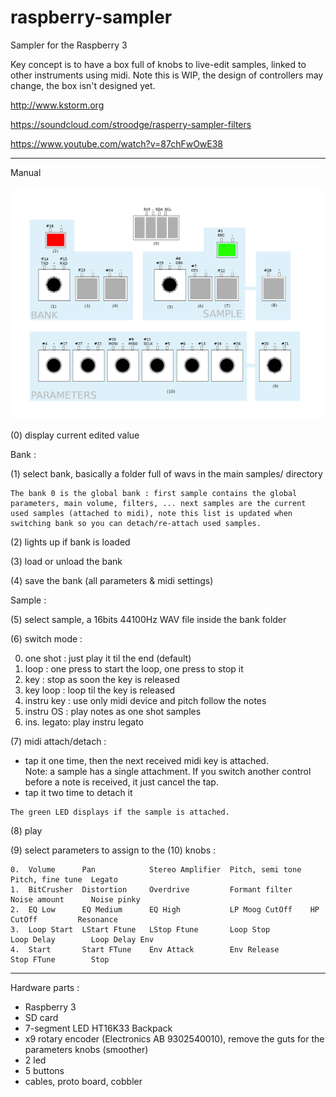 # raspberry-sampler
Sampler for the Raspberry 3 

Key concept is to have a box full of knobs to live-edit samples, linked to other instruments using midi. 
Note this is WIP, the design of controllers may change, the box isn't designed yet. 


http://www.kstorm.org

https://soundcloud.com/stroodge/rasperry-sampler-filters

https://www.youtube.com/watch?v=87chFwOwE38


-----------------------------------

Manual 


![alt text](https://raw.githubusercontent.com/skarab/raspberry-sampler/master/schema.png)
 
(0) display current edited value 
 
Bank : 

(1) select bank, basically a folder full of wavs in the main samples/ directory 

    The bank 0 is the global bank : first sample contains the global parameters, main volume, filters, ... next samples are the current used samples (attached to midi), note this list is updated when switching bank so you can detach/re-attach used samples.

(2) lights up if bank is loaded 

(3) load or unload the bank 

(4) save the bank (all parameters & midi settings) 
 

Sample : 

(5) select sample, a 16bits 44100Hz WAV file inside the bank folder 

(6) switch mode : 
   
   0. one shot   : just play it til the end (default) 
   1. loop       : one press to start the loop, one press to stop it 
   2. key        : stop as soon the key is released 
   3. key loop   : loop til the key is released 
   4. instru key : use only midi device and pitch follow the notes 
   5. instru OS  : play notes as one shot samples 
   6. ins. legato: play instru legato 

(7) midi attach/detach : 
   - tap it one time, then the next received midi key is attached.  
     Note: a sample has a single attachment. 
     If you switch another control before a note is received, it just cancel the tap. 
   - tap it two time to detach it 

    The green LED displays if the sample is attached.

(8) play 
 
(9) select parameters to assign to the (10) knobs : 
 
    0.  Volume      Pan            Stereo Amplifier  Pitch, semi tone  Pitch, fine tune  Legato
    1.  BitCrusher  Distortion     Overdrive         Formant filter    Noise amount      Noise pinky
    2.  EQ Low      EQ Medium      EQ High           LP Moog CutOff    HP CutOff         Resonance
    3.  Loop Start  LStart Ftune   LStop Ftune       Loop Stop         Loop Delay        Loop Delay Env
    4.  Start       Start FTune    Env Attack        Env Release       Stop FTune        Stop
 
 
-----------------------------------
 
Hardware parts : 
 - Raspberry 3 
 - SD card 
 - 7-segment LED HT16K33 Backpack 
 - x9 rotary encoder (Electronics AB 9302540010), remove the guts for the parameters knobs (smoother) 
 - 2 led 
 - 5 buttons 
 - cables, proto board, cobbler 
 

